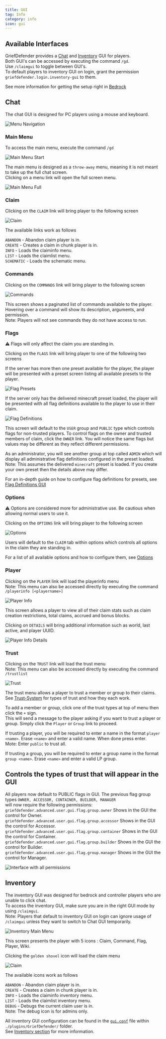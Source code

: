 ```yaml
---
title: GUI
tag: Info
category: info
icon: gui
---
```


## Available Interfaces

GriefDefender provides a [Chat](#Chat) and [Inventory](#Inventory) GUI for players.  
Both GUI's can be accessed by executing the command `/gd`.  
Use `/claimgui` to toggle between GUI's.  
To default players to inventory GUI on login, grant the permission `griefdefender.login.inventory-gui` to them.  

See more information for getting the setup right in [Bedrock](/wiki/basic/Bedrock)  

## Chat  

The chat GUI is designed for PC players using a mouse and keyboard.  

![Menu Navigation](https://i.imgur.com/S2ZpVPA.gif)


### Main Menu  

To access the main menu, execute the command `/gd`  

![Main Menu Start](https://i.imgur.com/gvrqPUl.png)  

The main menu is designed as a `throw-away` menu, meaning it is not meant to take up the full chat screen.  
Clicking on a menu link will open the full screen menu.  

![Main Menu Full](https://i.imgur.com/YQmihfG.png)  

### Claim  

Clicking on the `CLAIM` link will bring player to the following screen  

![Claim](https://i.imgur.com/YQmihfG.png)  

The available links work as follows  

`ABANDON` - Abandon claim player is in.  
`CREATE` - Creates a claim in chunk player is in.  
`INFO` - Loads the claiminfo menu.  
`LIST` - Loads the claimlist menu.  
`SCHEMATIC` - Loads the schematic menu.  

### Commands  

Clicking on the `COMMANDS` link will bring player to the following screen  

![Commands](https://i.imgur.com/ypaKgrv.png)  

This screen shows a paginated list of commands available to the player. Hovering over a command will show its description, arguments, and permission.  
Note: Players will not see commands they do not have access to run.  


### Flags  

:warning: Flags will only affect the claim you are standing in.  

Clicking on the `FLAGS` link will bring player to one of the following two screens  
 
If the server has more then one preset available for the player, the player will be presented with a preset screen listing all available presets to the player.  

 
![Flag Presets](https://i.imgur.com/GuXPpcy.png)  

If the server only has the delivered minecraft preset loaded, the player will be presented with all flag definitions available to the player to use in their claim.  

![Flag Definitions](https://i.imgur.com/ETLunlL.png)  

This screen will default to the `USER` group and `PUBLIC` type which controls flags for non-trusted players.  To control flags on the owner and trusted members of claim, click the `OWNER` link.  You will notice the same flags but values may be different as they reflect different permissions.  


As an administrator, you will see another group at top called `ADMIN` which will display all administrative flag definitions configured in the preset loaded.  
Note: This assumes the delivered `minecraft` preset is loaded. If you create your own preset then the details above may differ.  

For an in-depth guide on how to configure flag definitions for presets, see [Flag Definitions GUI](/wiki/basic/Flag-Definitions-GUI.html) 


### Options  

:warning: Options are considered more for administrative use.  Be cautious when allowing normal users to use it.  

Clicking on the `OPTIONS` link will bring player to the following screen  

![Options](https://i.imgur.com/3HcWKQA.png)  


Users will default to the `CLAIM` tab within options which controls all options in the claim they are standing in.  


For a list of all available options and how to configure them, see [Options](/wiki/basic/Options.html)  


### Player  

Clicking on the `PLAYER` link will load the playerinfo menu  
Note: This menu can also be accessed directly by executing the command `/playerinfo [<playername>]`  

![Player Info](https://i.imgur.com/PPbrPwi.png)  

This screen allows a player to view all of their claim stats such as claim creation restrictions, total claims, accrued and bonus blocks.  

Clicking on `DETAILS` will bring additional information such as world, last active, and player UUID.  

![Player Info Details](https://i.imgur.com/0cjvNKc.png)  


### Trust  

Clicking on the `TRUST` link will load the trust menu  
Note: This menu can also be accessed directly by executing the command `/trustlist`  


![Trust](https://i.imgur.com/T75Gvpw.png)  

The trust menu allows a player to trust a member or group to their claims.  
See [Trust-System](/wiki/basic/Trust-System.html) for types of trust and how they each work.  

To add a member or group, click one of the trust types at top of menu then click the `+` sign.  
This will send a message to the player asking if you want to trust a player or group.  Simply click the `Player` or `Group` link to proceed.  

If trusting a player, you will be required to enter a name in the format `player <name>`. Erase `<name>` and enter a valid name. When done press enter.  
Mote: Enter `public` to trust all.  

If trusting a group, you will be required to enter a group name in the format `group <name>`. Erase `<name>` and enter a valid LP group.  

## Controls the types of trust that will appear in the GUI

All players now default to PUBLIC flags in GUI. The previous flag group types `OWNER, ACCESSOR, CONTAINER, BUILDER, MANAGER`  
will now require the following permissions:  
`griefdefender.advanced.user.gui.flag.group.owner` Shows in the GUI the control for Owner.  
`griefdefender.advanced.user.gui.flag.group.accessor` Shows in the GUI the control for Accessor.  
`griefdefender.advanced.user.gui.flag.group.container` Shows in the GUI the control for Container.  
`griefdefender.advanced.user.gui.flag.group.builder` Shows in the GUI the control for Builder.  
`griefdefender.advanced.user.gui.flag.group.manager` Shows in the GUI the control for Manager.  

![Interface with all permissions](/gd_gui_trustcontrol.webp)  


## Inventory  

The inventory GUI was designed for bedrock and controller players who are unable to click chat.  
To access the inventory GUI, make sure you are in the right GUI mode by using `/claimgui`.  
Note: Players that default to inventory GUI on login can ignore usage of `/claimgui` unless they want to switch to Chat GUI temporarily.  


![Inventory Main Menu](https://i.imgur.com/dgO8OON.png)  

This screen presents the player with 5 icons  : Claim, Command, Flag, Player, Wiki.  

Clicking the `golden shovel` icon will load the claim menu  

![Claim](https://i.imgur.com/JFxoyqJ.png)  

The available icons work as follows  

`ABANDON` - Abandon claim player is in.  
`CREATE` - Creates a claim in chunk player is in.  
`INFO` - Loads the claiminfo inventory menu.  
`LIST` - Loads the claimlist inventory menu.  
`DEBUG` - Debugs the current claim user is in.  
Note: The debug icon is for admins only.  

All inventory GUI configuration can be found in the [`gui.conf`](/wiki/basic/GUI.html) file within `./plugins/GriefDefender/` folder.  
See [Inventory section](/wiki/Configuration.html#gui) for more information.  